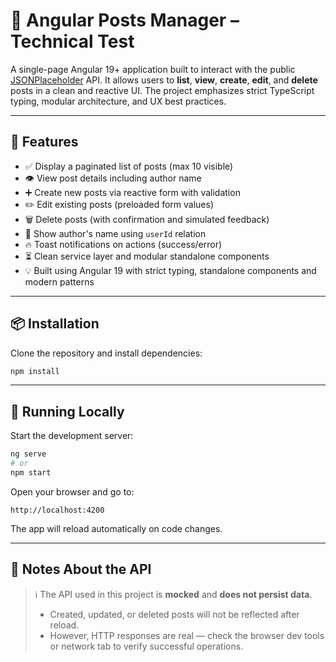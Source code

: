# 📘 Angular Posts Manager – Technical Test

A single-page Angular 19+ application built to interact with the public [JSONPlaceholder](https://jsonplaceholder.typicode.com) API. It allows users to **list**, **view**, **create**, **edit**, and **delete** posts in a clean and reactive UI. The project emphasizes strict TypeScript typing, modular architecture, and UX best practices.

---

## 🚀 Features

- ✅ Display a paginated list of posts (max 10 visible)
- 👁️ View post details including author name
- ➕ Create new posts via reactive form with validation
- ✏️ Edit existing posts (preloaded form values)
- 🗑️ Delete posts (with confirmation and simulated feedback)
- 💬 Show author's name using `userId` relation
- 🔥 Toast notifications on actions (success/error)
- ⏳ Clean service layer and modular standalone components
- 💡 Built using Angular 19 with strict typing, standalone components and modern patterns

---

## 📦 Installation

Clone the repository and install dependencies:

```bash
npm install
```

---

## 🧪 Running Locally

Start the development server:

```bash
ng serve
# or
npm start
```

Open your browser and go to:

```
http://localhost:4200
```

The app will reload automatically on code changes.

---

## 🔎 Notes About the API

> ℹ️ The API used in this project is **mocked** and **does not persist data**.
>
> - Created, updated, or deleted posts will not be reflected after reload.
> - However, HTTP responses are real — check the browser dev tools or network tab to verify successful operations.
